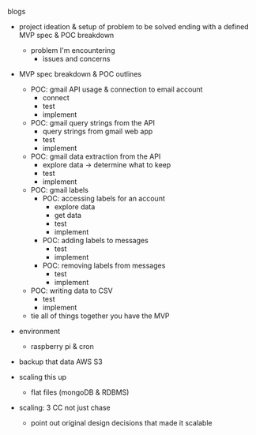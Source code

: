 blogs
- project ideation & setup of problem to be solved ending with a defined MVP spec & POC breakdown
  - problem I'm encountering
    - issues and concerns
- MVP spec breakdown & POC outlines
  - POC: gmail API usage & connection to email account
    - connect
    - test
    - implement
  - POC: gmail query strings from the API
    - query strings from gmail web app
    - test
    - implement
  - POC: gmail data extraction from the API
    - explore data -> determine what to keep
    - test
    - implement
  - POC: gmail labels
    - POC: accessing labels for an account
      - explore data
      - get data
      - test
      - implement
    - POC: adding labels to messages
      - test
      - implement
    - POC: removing labels from messages
      - test
      - implement
  - POC: writing data to CSV
    - test
    - implement
  - tie all of things together you have the MVP
- environment
  - raspberry pi & cron
- backup that data AWS S3
- scaling this up
  - flat files (mongoDB & RDBMS)

- scaling: 3 CC not just chase
  - point out original design decisions that made it scalable

